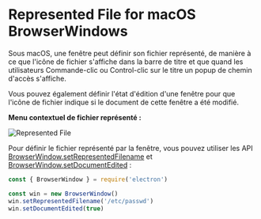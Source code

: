 # Represented File for macOS BrowserWindows

Sous macOS, une fenêtre peut définir son fichier représenté, de manière à ce que l'icône de fichier s'affiche dans la barre de titre et que quand les utilisateurs Commande-clic ou Control-clic sur le titre un popup de chemin d'accès s'affiche.

Vous pouvez également définir l'état d'édition d'une fenêtre pour que l'icône de fichier indique si le document de cette fenêtre a été modifié.

**Menu contextuel de fichier représenté :**

![Represented File](https://cloud.githubusercontent.com/assets/639601/5082061/670a949a-6f14-11e4-987a-9aaa04b23c1d.png)

Pour définir le fichier représenté par la fenêtre, vous pouvez utiliser les API [BrowserWindow.setRepresentedFilename](../api/browser-window.md#winsetrepresentedfilenamefilename-macos) et [BrowserWindow.setDocumentEdited](../api/browser-window.md#winsetdocumenteditededited-macos) :

```javascript
const { BrowserWindow } = require('electron')

const win = new BrowserWindow()
win.setRepresentedFilename('/etc/passwd')
win.setDocumentEdited(true)
```